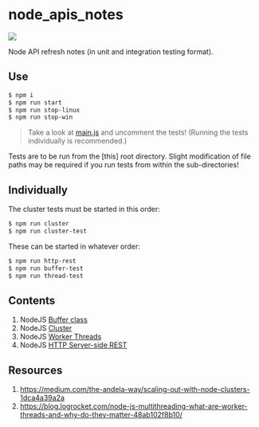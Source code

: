 # node_apis_notes

[![](https://img.shields.io/badge/Node.js-13.8.0-yellowgreen.svg)](https://nodejs.org/en/) 

Node API refresh notes (in unit and integration testing format).

## Use

```Bash
$ npm i
$ npm run start
$ npm run stop-linux
$ npm run stop-win
```

> Take a look at [main.js](main.js) and uncomment the tests! (Running the tests individually is recommended.)

Tests are to be run from the [this] root directory. Slight modification of file paths may be required if you run tests from within the sub-directories!

## Individually

The cluster tests must be started in this order:

```Bash
$ npm run cluster
$ npm run cluster-test
```

These can be started in whatever order:

```Bash
$ npm run http-rest
$ npm run buffer-test
$ npm run thread-test
```

## Contents

1. NodeJS [Buffer class](https://nodejs.org/api/buffer.html#buffer_class_method_buffer_from_array)
1. NodeJS [Cluster](https://nodejs.org/docs/latest/api/cluster.html)
1. NodeJS [Worker Threads](https://nodejs.org/docs/latest/api/worker_threads.html)
1. NodeJS [HTTP Server-side REST](https://nodejs.org/api/http.html#http_http_request_options_callback)

## Resources

1. https://medium.com/the-andela-way/scaling-out-with-node-clusters-1dca4a39a2a
1. https://blog.logrocket.com/node-js-multithreading-what-are-worker-threads-and-why-do-they-matter-48ab102f8b10/
